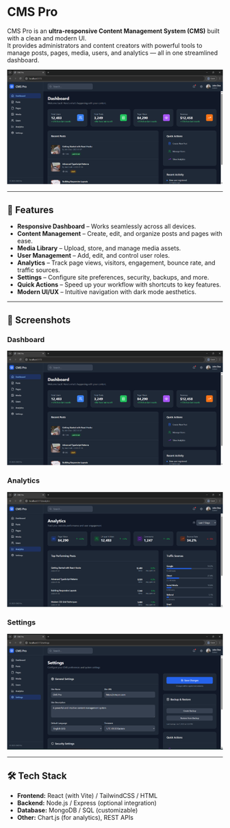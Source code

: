 # CMS Pro

CMS Pro is an **ultra-responsive Content Management System (CMS)** built with a clean and modern UI.  
It provides administrators and content creators with powerful tools to manage posts, pages, media, users, and analytics — all in one streamlined dashboard.

![Dashboard Preview](CMS-PRO_1.png)

---

## 🚀 Features

- **Responsive Dashboard** – Works seamlessly across all devices.
- **Content Management** – Create, edit, and organize posts and pages with ease.
- **Media Library** – Upload, store, and manage media assets.
- **User Management** – Add, edit, and control user roles.
- **Analytics** – Track page views, visitors, engagement, bounce rate, and traffic sources.
- **Settings** – Configure site preferences, security, backups, and more.
- **Quick Actions** – Speed up your workflow with shortcuts to key features.
- **Modern UI/UX** – Intuitive navigation with dark mode aesthetics.

---

## 📸 Screenshots

### Dashboard
![Dashboard](CMS-PRO_1.png)

### Analytics
![Analytics](CMS-PRO_4.png)

### Settings
![Settings](CMS-PRO_3.png)

---

## 🛠️ Tech Stack

- **Frontend:** React (with Vite) / TailwindCSS / HTML
- **Backend:** Node.js / Express (optional integration)  
- **Database:** MongoDB / SQL (customizable)  
- **Other:** Chart.js (for analytics), REST APIs  




